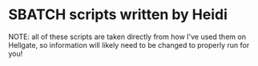 # SBATCH scripts written by Heidi

NOTE: all of these scripts are taken directly from how I've used them on Hellgate, so information will likely need to be changed to properly run for you! 
